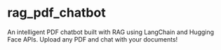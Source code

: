 # rag_pdf_chatbot
An intelligent PDF chatbot built with RAG using LangChain and Hugging Face APIs. Upload any PDF and chat with your documents! 
